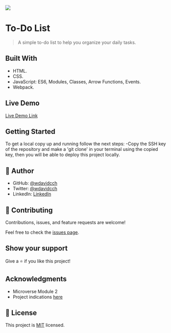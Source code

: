 ![](https://img.shields.io/badge/Microverse-blueviolet)

# To-Do List

>A simple to-do list to help you organize your daily tasks.


## Built With

- HTML.
- CSS.
- JavaScript: ES6, Modules, Classes, Arrow Functions, Events.
- Webpack.

## Live Demo

[Live Demo Link](https://wdavidcch.github.io/to-do-list/)


## Getting Started

To get a local copy up and running follow the next steps: -Copy the SSH key of the repository and make a 'git clone' in your terminal using the copied key, then you will be able to deploy this project locally.

## 👤 Author

- GitHub: [@wdavidcch](https://github.com/wdavidcch)
- Twitter: [@wdavidcch](https://twitter.com/wdavidcch)
- LinkedIn: [LinkedIn](https://www.linkedin.com/in/williams-colmenares-989a6b151)

## 🤝 Contributing

Contributions, issues, and feature requests are welcome!

Feel free to check the [issues page](../../issues/).

## Show your support

Give a ⭐️ if you like this project!

## Acknowledgments

- Microverse Module 2
- Project indications [here](https://github.com/microverseinc/curriculum-javascript/blob/main/todo-list/sneak_peek.md)

## 📝 License

This project is [MIT](./MIT.md) licensed.

